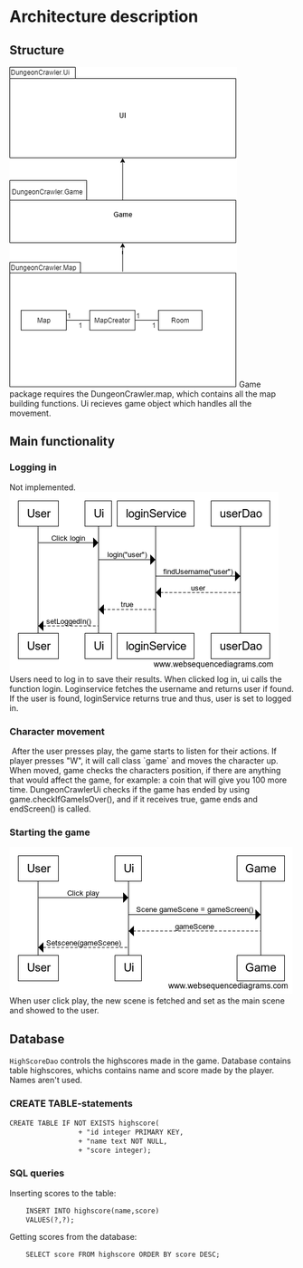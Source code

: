 # Architecture description
## Structure
<img src="https://github.com/uberballo/ot-harjoitustyo/blob/master/documentation/pictures/architecture.png" >
Game package requires the DungeonCrawler.map, which contains all the map building functions. Ui recieves game object which handles all the movement.  

## Main functionality
### Logging in
Not implemented.
<img src="https://github.com/uberballo/ot-harjoitustyo/blob/master/documentation/pictures/userSequenceDiagram.png" >
Users need to log in to save their results. When clicked log in, ui calls the function login. Loginservice fetches the username and returns user if found. If the user is found, loginService returns true and thus, user is set to logged in.

### Character movement
<img src="">  
After the user presses play, the game starts to listen for their actions. If player presses "W", it will call class `game` and moves the character up. When moved, game checks the characters position, if there are anything that would affect the game, for example: a coin that will give you 100 more time. DungeonCrawlerUi checks if the game has ended by using game.checkIfGameIsOver(), and if it receives true, game ends and endScreen() is called. 

### Starting the game
<img src="https://github.com/uberballo/ot-harjoitustyo/blob/master/documentation/pictures/gameSequenceDiagram.png" >
When user click play, the new scene is fetched and set as the main scene and showed to the user.

## Database  
`HighScoreDao` controls the highscores made in the game. Database contains table highscores, whichs contains name and score made by the player. Names aren't used.  

### CREATE TABLE-statements
    
    CREATE TABLE IF NOT EXISTS highscore(
		 			 + "id integer PRIMARY KEY,
					 + "name text NOT NULL,
					 + "score integer);
           
### SQL queries
Inserting scores to the table: 
        
        INSERT INTO highscore(name,score)
        VALUES(?,?);
        
Getting scores from the database:
        
        SELECT score FROM highscore ORDER BY score DESC;
        
## 
